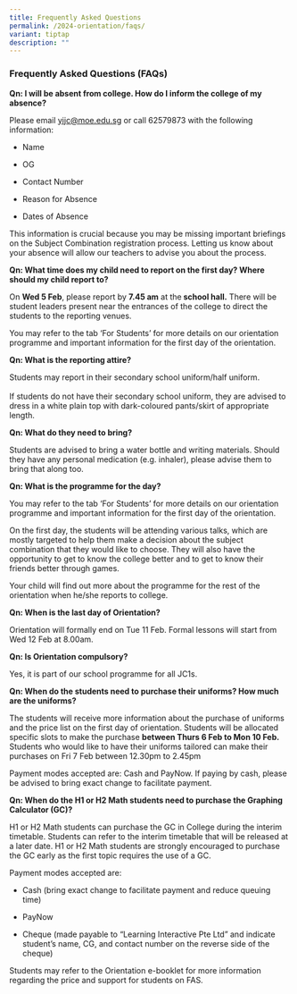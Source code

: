 ```yaml
---
title: Frequently Asked Questions
permalink: /2024-orientation/faqs/
variant: tiptap
description: ""
---
```

<h3>Frequently Asked Questions (FAQs)</h3>
<p></p>
<p><strong>Qn: I will be absent from college. How do I inform the college of my absence?&nbsp;</strong>
</p>
<p>Please email <a href="mailto:yijc@moe.edu.sg" rel="noopener noreferrer nofollow" target="_blank"><u>yijc@moe.edu.sg</u></a> or
call 62579873 with the following information:&nbsp;</p>
<ul>
<li>
<p>Name</p>
</li>
<li>
<p>OG</p>
</li>
<li>
<p>Contact Number</p>
</li>
<li>
<p>Reason for Absence&nbsp;</p>
</li>
<li>
<p>Dates of Absence</p>
</li>
</ul>
<p>This information is crucial because you may be missing important briefings
on the Subject Combination registration process. Letting us know about
your absence will allow our teachers to advise you about the process.</p>
<p></p>
<p><strong>Qn: What time does my child need to report on the first day? Where should my child report to?</strong>
</p>
<p>On <strong>Wed 5 Feb</strong>, please report by <strong>7.45 am</strong> at
the<strong> school hall.</strong> There will be student leaders present
near the entrances of the college to direct the students to the reporting
venues.&nbsp;</p>
<p>You may refer to the tab ‘For Students’ for more details on our orientation
programme and important information for the first day of the orientation.</p>
<p></p>
<p><strong>Qn: What is the reporting attire?</strong>
</p>
<p>Students may report in their secondary school uniform/half uniform.
<br>
<br>If students do not have their secondary school uniform, they are advised
to dress in a white plain top with dark-coloured pants/skirt of appropriate
length.</p>
<p></p>
<p><strong>Qn: What do they need to bring?</strong>
</p>
<p>Students are advised to bring a water bottle and writing materials. Should
they have any personal medication (e.g. inhaler), please advise them to
bring that along too.</p>
<p></p>
<p><strong>Qn: What is the programme for the day?</strong>
</p>
<p>You may refer to the tab ‘For Students’ for more details on our orientation
programme and important information for the first day of the orientation.</p>
<p>On the first day, the students will be attending various talks, which
are mostly targeted to help them make a decision about the subject combination
that they would like to choose. They will also have the opportunity to
get to know the college better and to get to know their friends better
through games.</p>
<p>Your child will find out more about the programme for the rest of the
orientation when he/she reports to college.&nbsp;</p>
<p></p>
<p><strong>Qn: When is the last day of Orientation?</strong>
</p>
<p>Orientation will formally end on Tue 11 Feb. Formal lessons will start
from Wed 12 Feb at 8.00am.</p>
<p></p>
<p><strong>Qn: Is Orientation compulsory?</strong>
</p>
<p>Yes, it is part of our school programme for all JC1s.</p>
<p></p>
<p><strong>Qn: When do the students need to purchase their uniforms? How much are the uniforms?</strong>
</p>
<p>The students will receive more information about the purchase of uniforms
and the price list on the first day of orientation. Students will be allocated
specific slots to make the purchase <strong>between Thurs 6 Feb to Mon 10 Feb.</strong> Students
who would like to have their uniforms tailored can make their purchases
on Fri 7 Feb between 12.30pm to 2.45pm&nbsp;&nbsp;</p>
<p>Payment modes accepted are: Cash and PayNow. If paying by cash, please
be advised to bring exact change to facilitate payment.</p>
<p></p>
<p><strong>Qn: When do the H1 or H2 Math students need to purchase the Graphing Calculator (GC)?</strong>
</p>
<p>H1 or H2 Math students can purchase the GC in College during the interim
timetable. Students can refer to the interim timetable that will be released
at a later date. H1 or H2 Math students are strongly encouraged to purchase
the GC early as the first topic requires the use of a GC.</p>
<p>Payment modes accepted are:</p>
<ul>
<li>
<p>Cash (bring exact change to facilitate payment and reduce queuing time)</p>
</li>
<li>
<p>PayNow</p>
</li>
<li>
<p>Cheque (made payable to “Learning Interactive Pte Ltd” and indicate student’s
name, CG, and contact number on the reverse side of the cheque)</p>
</li>
</ul>
<p>Students may refer to the Orientation e-booklet for more information regarding
the price and support for students on FAS.</p>
<p>
<br>
</p>